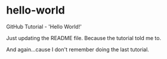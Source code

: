 # hello-world
GitHub Tutorial - 'Hello World!'

Just updating the README file. Because the tutorial told me to.

And again...cause I don't remember doing the last tutorial.
